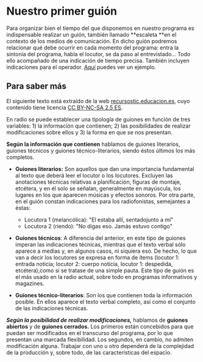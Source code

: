 
# Nuestro primer guión

Para organizar bien el tiempo del que disponemos en nuestro programa es indispensable realizar un guión, también llamado **escaleta **en el contexto de los medios de comunicación. En dicho guión podremos relacionar qué debe ocurrir en cada momento del programa: entra la sintonía del programa, habla el locutor, se da paso al entrevistado... Todo ello acompañado de una indicación de tiempo precisa. También incluyen indicaciones para el operador. [Aquí](http://javiercharrisfontanilla.blogspot.com.es/2014/11/ejemplo-de-escaleta-para-radio.html) puedes ver un ejemplo.

## Para saber más

El siguiente texto está extraído de la web [recursostic.educacion.es](http://recursostic.educacion.es), cuyo contenido tiene licencia [CC BY-NC-SA 2.5 ES](https://creativecommons.org/licenses/by-nc-sa/2.5/es/).

En radio se puede establecer una tipología de guiones en función de tres variables: 1) la información que contienen; 2) las posibilidades de realizar modificaciones sobre ellos y 3) la forma en que se nos presentan.

**Según la información que contienen** hablamos de guiones literarios, guiones técnicos y guiones técnico-literarios, siendo éstos últimos los más completos.

* **Guiones literarios:** Son aquellos que dan una importancia fundamental al texto que deberá leer el locutor o los locutores. Excluyen las anotaciones técnicas relativas a planificación, figuras de montaje, etcétera, y en él solo se señalan, generalmente en mayúscula, los lugares en los que aparecen músicas y efectos sonoros. Por otra parte, en el guión constan indicaciones para los radiofonistas, semejantes a éstas:
    * Locutora 1 (melancólica): "El estaba allí, sentadojunto a mí"
    * Locutora 2 (riendo): "No digas eso. Jamás estuvo contigo"

* **Guiones técnicos**: A diferencia del anterior, en este tipo de guiones imperan las indicaciones técnicas, mientras que el texto verbal sólo aparece a medias y, en algunos casos, ni siquiera eso. De hecho, lo que van a decir los locutores se expresa en forma de ítems (locutor 1: entrada noticia; locutor 2: cuerpo noticia, locutor 1: despedida, etcétera),como si se tratase de una simple pauta. Este tipo de guión es el más usado en la radio actual, sobre todo en programas informativos y magazines.

* **Guiones técnico-literarios**: Son los que contienen toda la información posible. En ellos aparece el texto verbal completo, así como el conjunto de las indicaciones técnicas.

***Según la posibilidad de realizar modificaciones,*** hablamos de **guiones abiertos** y de **guiones cerrados.** Los primeros están concebidos para que puedan ser modificados en el transcurso del programa, por lo que presentan una marcada flexibilidad. Los segundos, en cambio, no admiten modificación alguna. Trabajar con uno u otro dependerá de la complejidad de la producción y, sobre todo, de las características del espacio.
